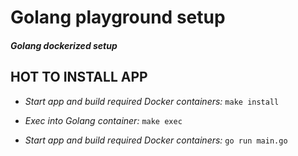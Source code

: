 # Golang playground setup
##### Golang dockerized setup


**HOT TO INSTALL APP**
--

* *Start app and build required Docker containers:*
``make install``

* *Exec into Golang container:*
``make exec``

* *Start app and build required Docker containers:*
``go run main.go``